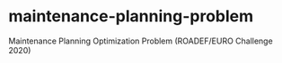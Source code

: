 # maintenance-planning-problem
Maintenance Planning Optimization Problem (ROADEF/EURO Challenge 2020)
